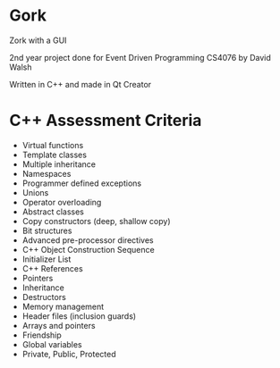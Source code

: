 # Gork
Zork with a GUI  

2nd year project done for Event Driven Programming CS4076 by David Walsh  

Written in C++ and made in Qt Creator

# C++ Assessment Criteria

- Virtual functions  
- Template classes  
- Multiple inheritance  
- Namespaces  
- Programmer defined exceptions  
- Unions  
- Operator overloading  
- Abstract classes  
- Copy constructors (deep, shallow copy)  
- Bit structures  
- Advanced pre-processor directives  
- C++ Object Construction Sequence  
- Initializer List  
- C++ References  
- Pointers  
- Inheritance  
- Destructors  
- Memory management  
- Header files (inclusion guards)  
- Arrays and pointers  
- Friendship  
- Global variables  
- Private, Public, Protected  
